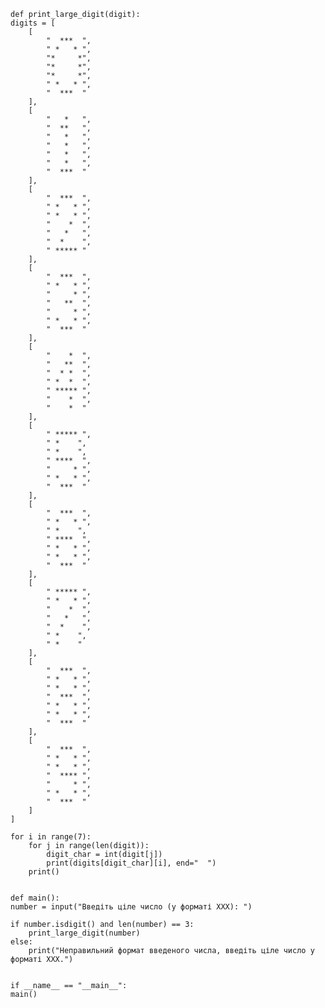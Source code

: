     def print_large_digit(digit):
    digits = [
        [
            "  ***  ",
            " *   * ",
            "*     *",
            "*     *",
            "*     *",
            " *   * ",
            "  ***  "
        ],
        [
            "   *   ",
            "  **   ",
            "   *   ",
            "   *   ",
            "   *   ",
            "   *   ",
            "  ***  "
        ],
        [
            "  ***  ",
            " *   * ",
            " *   * ",
            "    *  ",
            "   *   ",
            "  *    ",
            " ***** "
        ],
        [
            "  ***  ",
            " *   * ",
            "     * ",
            "   **  ",
            "     * ",
            " *   * ",
            "  ***  "
        ],
        [
            "    *  ",
            "   **  ",
            "  * *  ",
            " *  *  ",
            " ***** ",
            "    *  ",
            "    *  "
        ],
        [
            " ***** ",
            " *    ",
            " *    ",
            " ****  ",
            "     * ",
            " *   * ",
            "  ***  "
        ],
        [
            "  ***  ",
            " *   * ",
            " *    ",
            " ****  ",
            " *   * ",
            " *   * ",
            "  ***  "
        ],
        [
            " ***** ",
            " *   * ",
            "    *  ",
            "   *   ",
            "  *    ",
            " *    ",
            " *    "
        ],
        [
            "  ***  ",
            " *   * ",
            " *   * ",
            "  ***  ",
            " *   * ",
            " *   * ",
            "  ***  "
        ],
        [
            "  ***  ",
            " *   * ",
            " *   * ",
            "  **** ",
            "     * ",
            " *   * ",
            "  ***  "
        ]
    ]

    for i in range(7):
        for j in range(len(digit)):
            digit_char = int(digit[j])
            print(digits[digit_char][i], end="  ")
        print()


    def main():
    number = input("Введіть ціле число (у форматі XXX): ")

    if number.isdigit() and len(number) == 3:
        print_large_digit(number)
    else:
        print("Неправильний формат введеного числа, введіть ціле число у форматі XXX.")


    if __name__ == "__main__":
    main()

